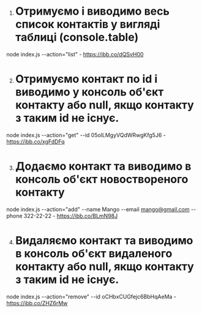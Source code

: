 1. # Отримуємо і виводимо весь список контактів у вигляді таблиці (console.table)
node index.js --action="list" -   https://ibb.co/dQSvH00


2. # Отримуємо контакт по id і виводимо у консоль об'єкт контакту або null, якщо контакту з таким id не існує.
node index.js --action="get" --id 05olLMgyVQdWRwgKfg5J6 - https://ibb.co/xgFdDFq

3. # Додаємо контакт та виводимо в консоль об'єкт новоствореного контакту
node index.js --action="add" --name Mango --email mango@gmail.com --phone 322-22-22  -  https://ibb.co/BLmN98J

4. # Видаляємо контакт та виводимо в консоль об'єкт видаленого контакту або null, якщо контакту з таким id не існує.
node index.js --action="remove" --id oCHbxCUGfejc6BbHqAeMa  -  https://ibb.co/ZHZ6rMw

